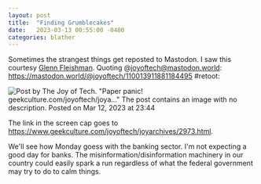 ```yaml
---
layout: post
title:  "Finding Grumblecakes"
date:   2023-03-13 00:55:00 -0400
categories: blather
---
```

Sometimes the strangest things get reposted to Mastodon.  I saw this courtesy [Glenn Fleishman](https://twit.social/@glennf).  Quoting @joyoftech@mastodon.world: <https://mastodon.world/@joyoftech/110013911881184495> #retoot:

![Post by The Joy of Tech. "Paper panic! geekculture.com/joyoftech/joya…" The post contains an image with no description. Posted on Mar 12, 2023 at 23:44]({{site.url}}/img/cartoonists-these-days.jpg)

The link in the screen cap goes to <https://www.geekculture.com/joyoftech/joyarchives/2973.html>.

We'll see how Monday goess with the banking sector.  I'm not expecting a good day for banks.  The misinformation/disinformation machinery in our country could easily spark a run regardless of what the federal government may try to do to calm things.
